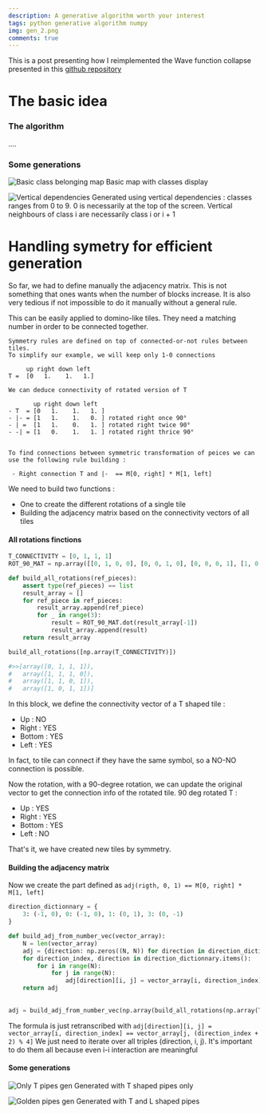 ```yaml
---
description: A generative algorithm worth your interest
tags: python generative algorithm numpy 
img: gen_2.png
comments: true
---
```


This is a post presenting how I reimplemented the Wave function collapse presented in this [github repository](https://github.com/mxgmn/WaveFunctionCollapse)


# The basic idea 


### The algorithm
....


### Some generations

![Basic class belonging map]({{site.baseurl}}/assets/images/gen_2.png)
Basic map with classes display


![Vertical dependencies]({{site.baseurl}}/assets/images/gen_3.png)
Generated using vertical dependencies : classes ranges from 0 to 9.
0 is necessarily at the top of the screen. Vertical neighbours of class i are necessarily class i or i + 1


# Handling symetry for efficient generation

So far, we had to define manually the adjacency matrix. This is not something that ones wants when the number of blocks increase. It is also very tedious if not impossible to do it manually without a general rule.

This can be easily applied to domino-like tiles.
They need a matching number in order to be connected together.

```
Symmetry rules are defined on top of connected-or-not rules between tiles.
To simplify our example, we will keep only 1-0 connections
 
     up right down left 
T =  [0   1.    1.   1.]

We can deduce connectivity of rotated version of T

       up right down left 
- T  = [0   1.    1.   1. ]
- |- = [1   1.    1.   0. ] rotated right once 90° 
- | =  [1   1.    0.   1. ] rotated right twice 90° 
- -| = [1   0.    1.   1. ] rotated right thrice 90° 


To find connections between symmetric transformation of peices we can use the following rule building : 

 - Right connection T and |-  == M[0, right] * M[1, left]
```

We need to build two functions : 
- One to create the different rotations of a single tile
- Building the adjacency matrix based on the connectivity vectors of all tiles


#### All rotations finctions

```python
T_CONNECTIVITY = [0, 1, 1, 1]
ROT_90_MAT = np.array([[0, 1, 0, 0], [0, 0, 1, 0], [0, 0, 0, 1], [1, 0, 0, 0]])

def build_all_rotations(ref_pieces):
    assert type(ref_pieces) == list
    result_array = []
    for ref_piece in ref_pieces:
        result_array.append(ref_piece)
        for _ in range(3):
            result = ROT_90_MAT.dot(result_array[-1])
            result_array.append(result)
    return result_array

build_all_rotations([np.array(T_CONNECTIVITY)])

#>>[array([0, 1, 1, 1]),
#   array([1, 1, 1, 0]),
#   array([1, 1, 0, 1]),
#   array([1, 0, 1, 1])]
```

In this block, we define the connectivity vector of a T shaped tile : 
- Up : NO
- Right : YES
- Bottom : YES
- Left : YES

In fact, to tile can connect if they have the same symbol, so a NO-NO connection is possible.

Now the rotation, with a 90-degree rotation, we can update the original vector to get the connection info of the rotated tile.
90 deg rotated T : 
- Up : YES
- Right : YES
- Bottom : YES
- Left : NO

That's it, we have created new tiles by symmetry.


#### Building the adjacency matrix

Now we create the part defined as `adj(rigth, 0, 1) == M[0, right] * M[1, left]`

```python
direction_dictionnary = {
    3: (-1, 0), 0: (-1, 0), 1: (0, 1), 3: (0, -1)
}

def build_adj_from_number_vec(vector_array):
    N = len(vector_array)
    adj = {direction: np.zeros((N, N)) for direction in direction_dictionnary.values()}
    for direction_index, direction in direction_dictionnary.items():
        for i in range(N):
            for j in range(N):
                adj[direction][i, j] = vector_array[i, direction_index] == vector_array[j, (direction_index + 2) % 4] 
    return adj
    
    
adj = build_adj_from_number_vec(np.array(build_all_rotations(np.array(T_CONNECTIVITY))))
```

The formula is just retranscribed with `adj[direction][i, j] = vector_array[i, direction_index] == vector_array[j, (direction_index + 2) % 4]`
We just need to iterate over all triples (direction, i, j). It's important to do them all because even i-i interaction are meaningful


#### Some generations

![Only T pipes gen]({{site.baseurl}}/assets/images/gen_4.png)
Generated with T shaped pipes only

![Golden pipes gen]({{site.baseurl}}/assets/images/gen_1.png)
Generated with T and L shaped pipes

